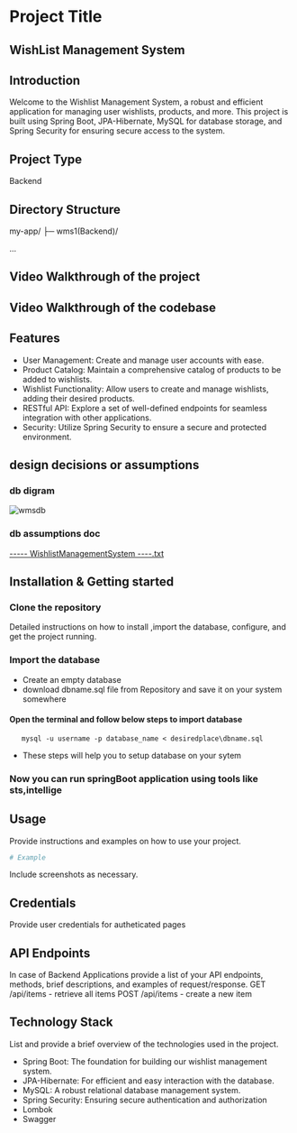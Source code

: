 
# Project Title
 ## WishList Management System
 
## Introduction
Welcome to the Wishlist Management System, a robust and efficient application for managing user wishlists, products, and more. This project is built using Spring Boot, JPA-Hibernate, MySQL for database storage, and Spring Security for ensuring secure access to the system.

## Project Type
 Backend 



## Directory Structure
my-app/
├─ wms1(Backend)/

 ...

## Video Walkthrough of the project


## Video Walkthrough of the codebase


## Features
- User Management: Create and manage user accounts with ease.
- Product Catalog: Maintain a comprehensive catalog of products to be added to wishlists.
- Wishlist Functionality: Allow users to create and manage wishlists, adding their desired products.
- RESTful API: Explore a set of well-defined endpoints for seamless integration with other applications.
- Security: Utilize Spring Security to ensure a secure and protected environment.

## design decisions or assumptions
### db digram
![wmsdb](https://github.com/akt0001c/WishlistManagementSystem/assets/110126989/0df11d91-4d87-4816-b7df-be1f30d4289b)
### db assumptions doc
[----- WishlistManagementSystem ----.txt](https://github.com/akt0001c/WishlistManagementSystem/files/14333013/-----.WishlistManagementSystem.----.txt)

## Installation & Getting started
 ### Clone the repository
Detailed instructions on how to install ,import the database, configure, and get the project running.
### Import the database
  - Create an empty database
  - download dbname.sql file from Repository and save it on your system somewhere
  #### Open the terminal and follow below steps to import database
```CD C:\Program Files\MySQL\MySQL Server 8.0\bin
   mysql -u username -p database_name < desiredplace\dbname.sql   
```
- These steps will help you to setup database on your sytem 

### Now you can run springBoot application using tools like sts,intellige 

## Usage
Provide instructions and examples on how to use your project.

```bash
# Example
```

Include screenshots as necessary.

## Credentials
Provide user credentials for autheticated pages



## API Endpoints
In case of Backend Applications provide a list of your API endpoints, methods, brief descriptions, and examples of request/response.
GET /api/items - retrieve all items
POST /api/items - create a new item


## Technology Stack
List and provide a brief overview of the technologies used in the project.

- Spring Boot: The foundation for building our wishlist management system.
- JPA-Hibernate: For efficient and easy interaction with the database.
- MySQL: A robust relational database management system.
- Spring Security: Ensuring secure authentication and authorization
- Lombok
- Swagger


